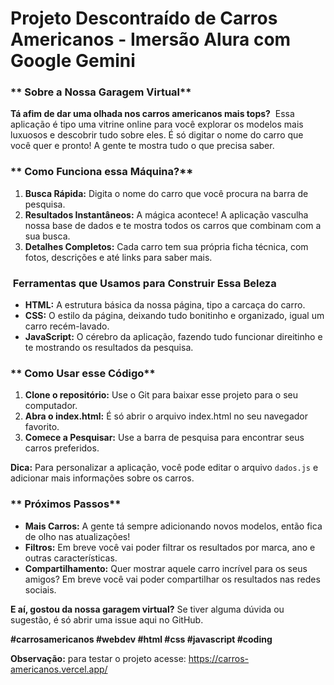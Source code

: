 # **Projeto Descontraído de Carros Americanos - Imersão Alura com Google Gemini**

### ** Sobre a Nossa Garagem Virtual**

**Tá afim de dar uma olhada nos carros americanos mais tops?** ️ Essa aplicação é tipo uma vitrine online para você explorar os modelos mais luxuosos e descobrir tudo sobre eles. É só digitar o nome do carro que você quer e pronto! A gente te mostra tudo o que precisa saber.

### ** Como Funciona essa Máquina?**

1. **Busca Rápida:** Digita o nome do carro que você procura na barra de pesquisa.
2. **Resultados Instantâneos:** A mágica acontece! A aplicação vasculha nossa base de dados e te mostra todos os carros que combinam com a sua busca.
3. **Detalhes Completos:** Cada carro tem sua própria ficha técnica, com fotos, descrições e até links para saber mais.

### **️ Ferramentas que Usamos para Construir Essa Beleza**

* **HTML:** A estrutura básica da nossa página, tipo a carcaça do carro.
* **CSS:** O estilo da página, deixando tudo bonitinho e organizado, igual um carro recém-lavado.
* **JavaScript:** O cérebro da aplicação, fazendo tudo funcionar direitinho e te mostrando os resultados da pesquisa.

### ** Como Usar esse Código**

1. **Clone o repositório:** Use o Git para baixar esse projeto para o seu computador.
2. **Abra o index.html:** É só abrir o arquivo index.html no seu navegador favorito.
3. **Comece a Pesquisar:** Use a barra de pesquisa para encontrar seus carros preferidos.

**Dica:** Para personalizar a aplicação, você pode editar o arquivo `dados.js` e adicionar mais informações sobre os carros.

### ** Próximos Passos**

* **Mais Carros:** A gente tá sempre adicionando novos modelos, então fica de olho nas atualizações!
* **Filtros:** Em breve você vai poder filtrar os resultados por marca, ano e outras características.
* **Compartilhamento:** Quer mostrar aquele carro incrível para os seus amigos? Em breve você vai poder compartilhar os resultados nas redes sociais.

**E aí, gostou da nossa garagem virtual?**  Se tiver alguma dúvida ou sugestão, é só abrir uma issue aqui no GitHub. 

**#carrosamericanos #webdev #html #css #javascript #coding**

**Observação:** para testar o projeto acesse: https://carros-americanos.vercel.app/
